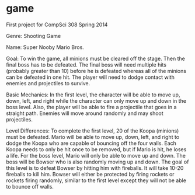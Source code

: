 game
====

First project for CompSci 308 Spring 2014

Genre: Shooting Game

Name: Super Nooby Mario Bros.

Goal: To win the game, all minions must be cleared off the stage. Then the final boss has to be defeated. The final boss will need multiple hits (probably greater than 10) before he is defeated whereas all of the minions can be defeated in one hit. The player will need to dodge contact with enemies and projectiles to survive.

Basic Mechanics: In the first level, the character will be able to move up, down, left, and right while the character can only move up and down in the boss level. Also, the player will be able to fire a projectile that goes in a straight path. Enemies will move around randomly and may shoot projectiles.

Level Differences: To complete the first level, 20 of the Koopa (minions) must be defeated. Mario will be able to move up, down, left, and right to dodge the Koopa who are capable of bouncing off the four walls. Each Koopa needs to only be hit once to be removed, but if Mario is hit, he loses a life. For the boss level, Mario will only be able to move up and down. The boss will be Bowser who is also randomly moving up and down. The goal of this level is to defeat Bowser by hitting him with fireballs. It will take 10-20 fireballs to kill him. Bowser will either be protected by firing rockets or rockets firing randomly, similar to the first level except they will not be able to bounce off walls.
